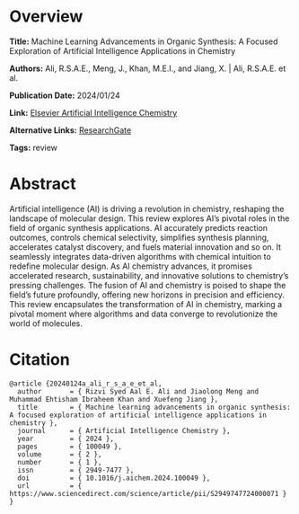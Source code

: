 # Overview
**Title:**
Machine Learning Advancements in Organic Synthesis: A Focused Exploration of Artificial Intelligence Applications in Chemistry

**Authors:**
Ali, R.S.A.E., Meng, J., Khan, M.E.I., and Jiang, X. |
Ali, R.S.A.E. et al.

**Publication Date:**
2024/01/24

**Link:**
[Elsevier Artificial Intelligence Chemistry](https://www.sciencedirect.com/science/article/pii/S2949747724000071)

**Alternative Links:**
[ResearchGate](https://www.researchgate.net/publication/377535430_Machine_Learning_Advancements_in_Organic_Synthesis_A_Focused_Exploration_of_Artificial_Intelligence_Applications_in_Chemistry)

**Tags:**
review


# Abstract
Artificial intelligence (AI) is driving a revolution in chemistry, reshaping the landscape of molecular design.
This review explores AI’s pivotal roles in the field of organic synthesis applications.
AI accurately predicts reaction outcomes, controls chemical selectivity, simplifies synthesis planning, accelerates catalyst discovery, and fuels material innovation and so on.
It seamlessly integrates data-driven algorithms with chemical intuition to redefine molecular design.
As AI chemistry advances, it promises accelerated research, sustainability, and innovative solutions to chemistry’s pressing challenges.
The fusion of AI and chemistry is poised to shape the field’s future profoundly, offering new horizons in precision and efficiency.
This review encapsulates the transformation of AI in chemistry, marking a pivotal moment where algorithms and data converge to revolutionize the world of molecules.


# Citation
```
@article {20240124a_ali_r_s_a_e_et_al,
  author       = { Rizvi Syed Aal E. Ali and Jiaolong Meng and Muhammad Ehtisham Ibraheem Khan and Xuefeng Jiang },
  title        = { Machine learning advancements in organic synthesis: A focused exploration of artificial intelligence applications in chemistry },
  journal      = { Artificial Intelligence Chemistry },
  year         = { 2024 },
  pages        = { 100049 },
  volume       = { 2 },
  number       = { 1 },
  issn         = { 2949-7477 },
  doi          = { 10.1016/j.aichem.2024.100049 },
  url          = { https://www.sciencedirect.com/science/article/pii/S2949747724000071 }
}
```
